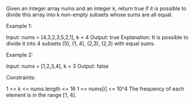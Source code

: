 Given an integer array nums and an integer k, return true if it is possible
to divide this array into k non-empty subsets whose sums are all equal.


Example 1:


Input: nums = [4,3,2,3,5,2,1], k = 4
Output: true
Explanation: It is possible to divide it into 4 subsets (5), (1, 4), (2,3),
(2,3) with equal sums.


Example 2:


Input: nums = [1,2,3,4], k = 3
Output: false



Constraints:


1 <= k <= nums.length <= 16
1 <= nums[i] <= 10^4
The frequency of each element is in the range [1, 4].




